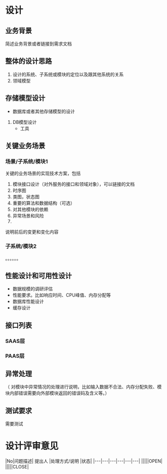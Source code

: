 # 设计
## 业务背景
简述业务背景或者链接到需求文档

## 整体的设计思路
1. 设计的系统、子系统或模块的定位以及跟其他系统的关系
2. 领域模型

## 存储模型设计
* 数据库或者其他存储模型的设计
1. DB模型设计
	* 工具

##  关键业务场景


### 场景/子系统/模块1

关键的业务场景的实现技术方案，包括

1. 模块接口设计（对外服务的接口和领域对象），可以链接的文档
1. 时序图
2. 类图，状态图
3. 重要的算法和数据结构（可选）
4. 对其他模块的依赖
4. 异常场景和风险
5. 

说明前后的变更和变化内容

### 子系统/模块2
。。。。。。




## 性能设计和可用性设计
* 数据规模的调研评估
* 性能要求。比如响应时间、CPU峰值、内存分配等
* 数据库性能设计
* 缓存设计


## 接口列表
### SAAS层
### PAAS层

## 异常处理
（ 对模块中异常情况的处理进行说明，比如输入数据不合法、内存分配失败、模块内部错误需要向外部模块返回的错误码及含义等。）






## 测试要求
需要测试


# 设计评审意见


|No|问题描述|	提出人	|处理方式/说明	|状态|
|---|---|---|---|---|---|
|||||OPEN|
|||||CLOSE|